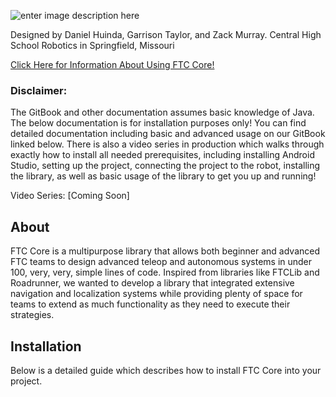 
![enter image description here](https://i.imgur.com/NFUtYb1.png)

Designed by Daniel Huinda, Garrison Taylor, and Zack Murray.
Central High School Robotics in Springfield, Missouri

[Click Here for Information About Using FTC Core!](https://centralrobotics.gitbook.io/ftc-core/)

### Disclaimer:
The GitBook and other documentation assumes basic knowledge of Java. The below documentation is for installation purposes only! You can find detailed documentation including basic and advanced usage on our GitBook linked below. There is also a video series in production which walks through exactly how to install all needed prerequisites, including installing Android Studio, setting up the project, connecting the project to the robot, installing the library, as well as basic usage of the library to get you up and running! 

Video Series: [Coming Soon]

## About
FTC Core is a multipurpose library that allows both beginner and advanced FTC teams to design advanced teleop and autonomous systems in under 100, very, very, simple lines of code. Inspired from libraries like FTCLib and Roadrunner, we wanted to develop a library that integrated extensive navigation and localization systems while providing plenty of space for teams to extend as much functionality as they need to execute their strategies. 


## Installation
Below is a detailed guide which describes how to install FTC Core into your project. 


